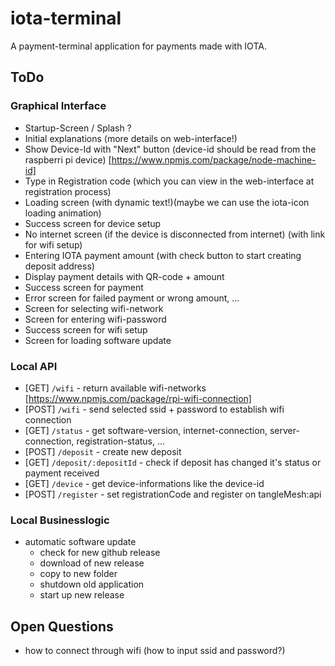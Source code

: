 # iota-terminal
A payment-terminal application for payments made with IOTA.

## ToDo

### Graphical Interface

- Startup-Screen / Splash ?
- Initial explanations (more details on web-interface!)
- Show Device-Id with "Next" button (device-id should be read from the raspberri pi device) [https://www.npmjs.com/package/node-machine-id]
- Type in Registration code (which you can view in the web-interface at registration process)
- Loading screen (with dynamic text!)(maybe we can use the iota-icon loading animation)
- Success screen for device setup
- No internet screen (if the device is disconnected from internet) (with link for wifi setup)
- Entering IOTA payment amount (with check button to start creating deposit address)
- Display payment details with QR-code + amount
- Success screen for payment
- Error screen for failed payment or wrong amount, …
- Screen for selecting wifi-network
- Screen for entering wifi-password
- Success screen for wifi setup
- Screen for loading software update

### Local API

- [GET] `/wifi` - return available wifi-networks [https://www.npmjs.com/package/rpi-wifi-connection]
- [POST] `/wifi` - send selected ssid + password to establish wifi connection
- [GET] `/status` - get software-version, internet-connection, server-connection, registration-status, …
- [POST] `/deposit` - create new deposit
- [GET] `/deposit/:depositId` - check if deposit has changed it's status or payment received
- [GET] `/device` - get device-informations like the device-id
- [POST] `/register` - set registrationCode and register on tangleMesh:api

### Local Businesslogic

- automatic software update
    - check for new github release
    - download of new release
    - copy to new folder
    - shutdown old application
    - start up new release

## Open Questions

- how to connect through wifi (how to input ssid and password?)